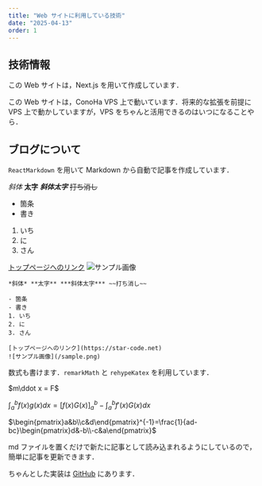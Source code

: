 ```yaml
---
title: "Web サイトに利用している技術"
date: "2025-04-13"
order: 1
---
```


## 技術情報

この Web サイトは，Next.js を用いて作成しています．

この Web サイトは，ConoHa VPS 上で動いています．将来的な拡張を前提に VPS 上で動かしていますが，VPS をちゃんと活用できるのはいつになることやら．

## ブログについて

`ReactMarkdown` を用いて Markdown から自動で記事を作成しています．

*斜体* **太字** ***斜体太字*** ~~打ち消し~~

- 箇条
- 書き
1. いち
2. に
3. さん

[トップページへのリンク](https://star-code.net)
![サンプル画像](/sample.png)

```
*斜体* **太字** ***斜体太字*** ~~打ち消し~~

- 箇条
- 書き
1. いち
2. に
3. さん

[トップページへのリンク](https://star-code.net)
![サンプル画像](/sample.png)
```

数式も書けます．`remarkMath` と `rehypeKatex` を利用しています．

$m\ddot x = F$

$\int_a^bf(x)g(x)dx=\left[f(x)G(x)\right]^b_a-\int_a^bf'(x)G(x)dx$

$\begin{pmatrix}a&b\\c&d\end{pmatrix}^{-1}=\frac{1}{ad-bc}\begin{pmatrix}d&-b\\-c&a\end{pmatrix}$

md ファイルを置くだけで新たに記事として読み込まれるようにしているので，簡単に記事を更新できます．

ちゃんとした実装は [GitHub](https://github.com/ichi-no-se/star-code.net) にあります．
